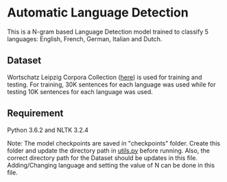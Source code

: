 # Automatic Language Detection

This is a N-gram based Language Detection model trained to classify 5 languages: English, French, German, Italian and Dutch.

## Dataset
Wortschatz Leipzig Corpora Collection ([here](https://wortschatz.uni-leipzig.de/en/download)) is used for training and testing.
For training, 30K sentences for each language was used while for testing 10K sentences for each language was used.

## Requirement
Python 3.6.2 and NLTK 3.2.4

Note: The model checkpoints are saved in "checkpoints" folder. Create this folder and update the directory path in [utils.py](https://github.com/debanjali05/Automatic_Language_Detection/blob/master/utils.py) before running.
Also, the correct directory path for the Dataset should be updates in this file. Adding/Changing language and setting the value of N can be done in this file.
